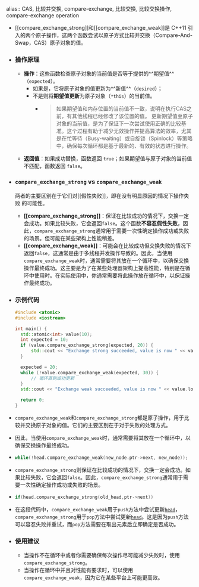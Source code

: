 alias:: CAS, 比较并交换, compare-exchange, 比较交换, 比较交换操作, compare-exchange operation

- [[compare_exchange_strong]]和[[compare_exchange_weak]]是 C++11 引入的两个原子操作，这两个函数尝试以原子方式比较并交换（Compare-And-Swap，CAS）原子对象的值。
- ### 操作原理
	- **操作**：这些函数检查原子对象的当前值是否等于提供的^^期望值^^（`expected`）。
		- 如果是，它将原子对象的值更新为^^新值^^（`desired`）；
		- 不是则将**期望值更新**为原子对象（`*this`）的当前值。
			- >如果期望值和内存位置的当前值不一致，说明在执行CAS之前，有其他线程已经修改了该位置的值。
			  更新期望值至原子对象的当前值，是为了保证下一次尝试使用正确的比较基准。这个过程有助于减少无效操作并提高算法的效率，尤其是在忙等待（Busy-waiting）或自旋锁（Spinlock）等策略中，确保每次循环都是基于最新的、有效的状态进行操作。
	- **返回值**：如果成功替换，函数返回 `true`；如果期望值与原子对象的当前值不匹配，函数返回 `false`。
- ### `compare_exchange_strong` vs `compare_exchange_weak`
  两者的主要区别在于它们对[[假性失败]]，即在没有明显原因的情况下操作失败 的可能性。
	- **[[compare_exchange_strong]]**：保证在比较成功的情况下，交换一定会成功。如果比较失败，它会返回`false`。这个函数**不容忍假性失败**，因此，`compare_exchange_strong`通常用于需要一次性确定操作成功或失败的场景。但可能在某些架构上性能稍差。
	- **[[compare_exchange_weak]]**：可能会在比较成功但交换失败的情况下返回`false`，这通常是由于多线程并发操作导致的。因此，当使用`compare_exchange_weak`时，通常需要将其放在一个循环中，以确保交换操作最终成功。这主要是为了在某些处理器架构上提高性能，特别是在循环中使用时。在实际使用中，你通常需要将此操作放在循环中，以保证操作最终成功。
- ### 示例代码
  
  ```cpp
  #include <atomic>
  #include <iostream>
  
  int main() {
    std::atomic<int> value(10);
    int expected = 10;
    if (value.compare_exchange_strong(expected, 20)) {
        std::cout << "Exchange strong succeeded, value is now " << value.load() << std::endl;
    }
  
    expected = 20;
    while (!value.compare_exchange_weak(expected, 30)) {
        // 循环直到成功更新
    }
    std::cout << "Exchange weak succeeded, value is now " << value.load() << std::endl;
  
    return 0;
  }
  ```
- `compare_exchange_weak`和`compare_exchange_strong`都是原子操作，用于比较并交换原子对象的值。它们的主要区别在于对于失败的处理方式。
- 因此，当使用`compare_exchange_weak`时，通常需要将其放在一个循环中，以确保交换操作最终成功。
- ```cpp
  while(!head.compare_exchange_weak(new_node.ptr->next, new_node));
  ```
- `compare_exchange_strong`则保证在比较成功的情况下，交换一定会成功。如果比较失败，它会返回`false`。因此，`compare_exchange_strong`通常用于需要一次性确定操作成功或失败的场景。
- ```cpp
  if(head.compare_exchange_strong(old_head,ptr->next))
  ```
- 在这段代码中，`compare_exchange_weak`用于`push`方法中尝试更新[`head`](command:_github.copilot.openSymbolInFile?%5B%22src%2FReferenceCounting.cpp%22%2C%22head%22%5D "src/ReferenceCounting.cpp")，`compare_exchange_strong`用于`pop`方法中尝试更新[`head`](command:_github.copilot.openSymbolInFile?%5B%22src%2FReferenceCounting.cpp%22%2C%22head%22%5D "src/ReferenceCounting.cpp")。这是因为`push`方法可以容忍失败并重试，而`pop`方法需要在取出元素后立即确定是否成功。
- ### 使用建议
	- 当操作不在循环中或者你需要确保每次操作尽可能减少失败时，使用 `compare_exchange_strong`。
	- 当操作在循环中并且对性能有要求时，可以使用 `compare_exchange_weak`，因为它在某些平台上可能更高效。